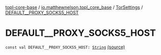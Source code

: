 [topl-core-base](../../index.md) / [io.matthewnelson.topl_core_base](../index.md) / [TorSettings](index.md) / [DEFAULT__PROXY_SOCKS5_HOST](./-d-e-f-a-u-l-t__-p-r-o-x-y_-s-o-c-k-s5_-h-o-s-t.md)

# DEFAULT__PROXY_SOCKS5_HOST

`const val DEFAULT__PROXY_SOCKS5_HOST: `[`String`](https://kotlinlang.org/api/latest/jvm/stdlib/kotlin/-string/index.html) [(source)](https://github.com/05nelsonm/TorOnionProxyLibrary-Android/blob/master/topl-core-base/src/main/java/io/matthewnelson/topl_core_base/TorSettings.kt#L121)